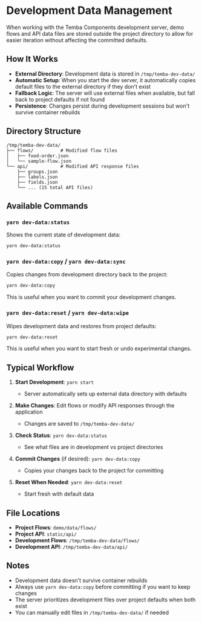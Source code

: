 # Development Data Management

When working with the Temba Components development server, demo flows and API data files are stored outside the project directory to allow for easier iteration without affecting the committed defaults.

## How It Works

- **External Directory**: Development data is stored in `/tmp/temba-dev-data/`
- **Automatic Setup**: When you start the dev server, it automatically copies default files to the external directory if they don't exist
- **Fallback Logic**: The server will use external files when available, but fall back to project defaults if not found
- **Persistence**: Changes persist during development sessions but won't survive container rebuilds

## Directory Structure

```
/tmp/temba-dev-data/
├── flows/          # Modified flow files
│   ├── food-order.json
│   └── sample-flow.json
└── api/            # Modified API response files
    ├── groups.json
    ├── labels.json
    ├── fields.json
    └── ... (15 total API files)
```

## Available Commands

### `yarn dev-data:status`

Shows the current state of development data:

```bash
yarn dev-data:status
```

### `yarn dev-data:copy` / `yarn dev-data:sync`

Copies changes from development directory back to the project:

```bash
yarn dev-data:copy
```

This is useful when you want to commit your development changes.

### `yarn dev-data:reset` / `yarn dev-data:wipe`

Wipes development data and restores from project defaults:

```bash
yarn dev-data:reset
```

This is useful when you want to start fresh or undo experimental changes.

## Typical Workflow

1. **Start Development**: `yarn start`

   - Server automatically sets up external data directory with defaults

2. **Make Changes**: Edit flows or modify API responses through the application

   - Changes are saved to `/tmp/temba-dev-data/`

3. **Check Status**: `yarn dev-data:status`

   - See what files are in development vs project directories

4. **Commit Changes** (if desired): `yarn dev-data:copy`

   - Copies your changes back to the project for committing

5. **Reset When Needed**: `yarn dev-data:reset`
   - Start fresh with default data

## File Locations

- **Project Flows**: `demo/data/flows/`
- **Project API**: `static/api/`
- **Development Flows**: `/tmp/temba-dev-data/flows/`
- **Development API**: `/tmp/temba-dev-data/api/`

## Notes

- Development data doesn't survive container rebuilds
- Always use `yarn dev-data:copy` before committing if you want to keep changes
- The server prioritizes development files over project defaults when both exist
- You can manually edit files in `/tmp/temba-dev-data/` if needed
